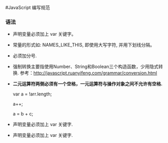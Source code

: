 #JavaScript 编写规范

### 语法
- 声明变量必须加上 var 关键字。

- 常量的形式如: NAMES_LIKE_THIS, 即使用大写字符, 并用下划线分隔。

- 必须加分号.

- 强制转换主要指使用Number、String和Boolean三个构造函数，少用隐式转换. 参考：http://javascript.ruanyifeng.com/grammar/conversion.html

- **二元运算符两侧必须有一个空格，一元运算符与操作对象之间不允许有空格.**


    var a = !arr.length; 

    a++; 

    a = b + c;


- 声明变量必须加上 var 关键字.

- 声明变量必须加上 var 关键字.